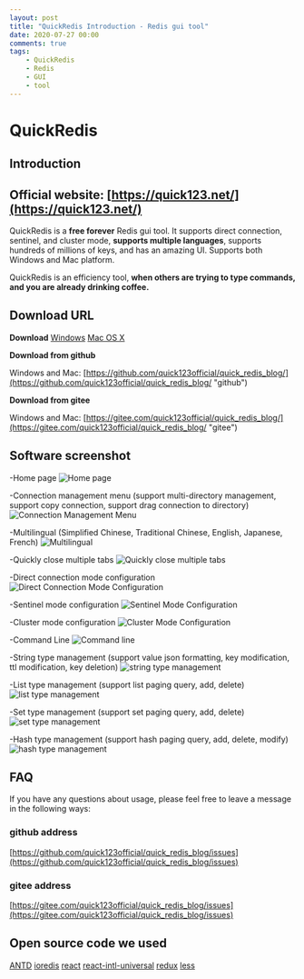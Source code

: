 ```yaml
---
layout: post
title: "QuickRedis Introduction - Redis gui tool"
date: 2020-07-27 00:00
comments: true
tags: 
	- QuickRedis
	- Redis
	- GUI
	- tool
---
```


# QuickRedis
## Introduction
## Official website: [https://quick123.net/](https://quick123.net/)
QuickRedis is a **free forever** Redis gui tool. It supports direct connection, sentinel, and cluster mode, **supports multiple languages**, supports hundreds of millions of keys, and has an amazing UI. Supports both Windows and Mac platform.

QuickRedis is an efficiency tool, **when others are trying to type commands, and you are already drinking coffee.**

## Download URL
**Download**
[Windows](https://github.com/quick123official/quick_redis_blog/releases/download/v2.0.0/QuickRedis-2.0.0-win.exe "Windows")
[Mac OS X](https://github.com/quick123official/quick_redis_blog/releases/download/v2.0.0/QuickRedis-2.0.0-mac.dmg "Mac OS X")

**Download from github**

Windows and Mac: [https://github.com/quick123official/quick_redis_blog/](https://github.com/quick123official/quick_redis_blog/ "github")

**Download from gitee**

Windows and Mac: [https://gitee.com/quick123official/quick_redis_blog/](https://gitee.com/quick123official/quick_redis_blog/ "gitee")

## Software screenshot

-Home page
![Home page](https://quick123.net/images/introduction/key-zset-value.png "Home page")

-Connection management menu (support multi-directory management, support copy connection, support drag connection to directory)
![Connection Management Menu](https://quick123.net/images/introduction/host-menu.png "Connection Management Menu")

-Multilingual (Simplified Chinese, Traditional Chinese, English, Japanese, French)
![Multilingual](https://quick123.net/images/introduction/muti-language.png "Multilingual")

-Quickly close multiple tabs
![Quickly close multiple tabs](https://quick123.net/images/introduction/fast-close.png "Quickly close multiple tabs")

-Direct connection mode configuration
![Direct Connection Mode Configuration](https://quick123.net/images/introduction/direct-config.png "Direct Connection Mode Configuration")

-Sentinel mode configuration
![Sentinel Mode Configuration](https://quick123.net/images/introduction/sentinel-config.png "Sentinel Mode Configuration")

-Cluster mode configuration
![Cluster Mode Configuration](https://quick123.net/images/introduction/cluster-config.png "Cluster Mode Configuration")

-Command Line
![Command line](https://quick123.net/images/introduction/command-line.png "Command line")

-String type management (support value json formatting, key modification, ttl modification, key deletion)
![string type management](https://quick123.net/images/introduction/key-string-value-json.png "string type management")

-List type management (support list paging query, add, delete)
![list type management](https://quick123.net/images/introduction/key-list-value.png "list type management")

-Set type management (support set paging query, add, delete)
![set type management](https://quick123.net/images/introduction/key-set-value.png "set type management")

-Hash type management (support hash paging query, add, delete, modify)
![hash type management](https://quick123.net/images/introduction/key-hash-value.png "hash type management")

## FAQ
If you have any questions about usage, please feel free to leave a message in the following ways:

### github address
[https://github.com/quick123official/quick_redis_blog/issues](https://github.com/quick123official/quick_redis_blog/issues)

### gitee address

[https://gitee.com/quick123official/quick_redis_blog/issues](https://gitee.com/quick123official/quick_redis_blog/issues)

## Open source code we used

[ANTD](https://ant.design/index-cn)  [ioredis](https://github.com/luin/ioredis) [react](https://reactjs.org/) [react-intl-universal](https://github.com/alibaba/react-intl-universal) [redux](https://redux.js.org/) [less](http://lesscss.org/features/)

